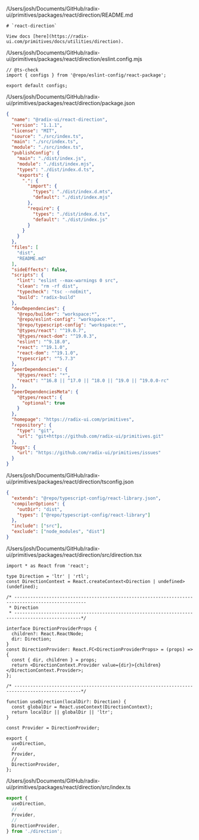 /Users/josh/Documents/GitHub/radix-ui/primitives/packages/react/direction/README.md
```
# `react-direction`

View docs [here](https://radix-ui.com/primitives/docs/utilities/direction).

```
/Users/josh/Documents/GitHub/radix-ui/primitives/packages/react/direction/eslint.config.mjs
```
// @ts-check
import { configs } from '@repo/eslint-config/react-package';

export default configs;

```
/Users/josh/Documents/GitHub/radix-ui/primitives/packages/react/direction/package.json
```json
{
  "name": "@radix-ui/react-direction",
  "version": "1.1.1",
  "license": "MIT",
  "source": "./src/index.ts",
  "main": "./src/index.ts",
  "module": "./src/index.ts",
  "publishConfig": {
    "main": "./dist/index.js",
    "module": "./dist/index.mjs",
    "types": "./dist/index.d.ts",
    "exports": {
      ".": {
        "import": {
          "types": "./dist/index.d.mts",
          "default": "./dist/index.mjs"
        },
        "require": {
          "types": "./dist/index.d.ts",
          "default": "./dist/index.js"
        }
      }
    }
  },
  "files": [
    "dist",
    "README.md"
  ],
  "sideEffects": false,
  "scripts": {
    "lint": "eslint --max-warnings 0 src",
    "clean": "rm -rf dist",
    "typecheck": "tsc --noEmit",
    "build": "radix-build"
  },
  "devDependencies": {
    "@repo/builder": "workspace:*",
    "@repo/eslint-config": "workspace:*",
    "@repo/typescript-config": "workspace:*",
    "@types/react": "^19.0.7",
    "@types/react-dom": "^19.0.3",
    "eslint": "^9.18.0",
    "react": "^19.1.0",
    "react-dom": "^19.1.0",
    "typescript": "^5.7.3"
  },
  "peerDependencies": {
    "@types/react": "*",
    "react": "^16.8 || ^17.0 || ^18.0 || ^19.0 || ^19.0.0-rc"
  },
  "peerDependenciesMeta": {
    "@types/react": {
      "optional": true
    }
  },
  "homepage": "https://radix-ui.com/primitives",
  "repository": {
    "type": "git",
    "url": "git+https://github.com/radix-ui/primitives.git"
  },
  "bugs": {
    "url": "https://github.com/radix-ui/primitives/issues"
  }
}

```
/Users/josh/Documents/GitHub/radix-ui/primitives/packages/react/direction/tsconfig.json
```json
{
  "extends": "@repo/typescript-config/react-library.json",
  "compilerOptions": {
    "outDir": "dist",
    "types": ["@repo/typescript-config/react-library"]
  },
  "include": ["src"],
  "exclude": ["node_modules", "dist"]
}

```
/Users/josh/Documents/GitHub/radix-ui/primitives/packages/react/direction/src/direction.tsx
```
import * as React from 'react';

type Direction = 'ltr' | 'rtl';
const DirectionContext = React.createContext<Direction | undefined>(undefined);

/* -------------------------------------------------------------------------------------------------
 * Direction
 * -----------------------------------------------------------------------------------------------*/

interface DirectionProviderProps {
  children?: React.ReactNode;
  dir: Direction;
}
const DirectionProvider: React.FC<DirectionProviderProps> = (props) => {
  const { dir, children } = props;
  return <DirectionContext.Provider value={dir}>{children}</DirectionContext.Provider>;
};

/* -----------------------------------------------------------------------------------------------*/

function useDirection(localDir?: Direction) {
  const globalDir = React.useContext(DirectionContext);
  return localDir || globalDir || 'ltr';
}

const Provider = DirectionProvider;

export {
  useDirection,
  //
  Provider,
  //
  DirectionProvider,
};

```
/Users/josh/Documents/GitHub/radix-ui/primitives/packages/react/direction/src/index.ts
```typescript
export {
  useDirection,
  //
  Provider,
  //
  DirectionProvider,
} from './direction';

```
